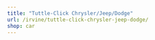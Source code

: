 ```yaml
---
title: "Tuttle-Click Chrysler/Jeep/Dodge"
url: /irvine/tuttle-click-chrysler-jeep-dodge/
shop: car
---
```

